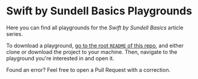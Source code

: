 # Swift by Sundell Basics Playgrounds

Here you can find all playgrounds for the *Swift by Sundell Basics* article series.

To download a playground, [go to the root `README` of this repo](https://github.com/johnsundell/swiftbysundell), and either clone or download the project to your machine. Then, navigate to the playground you're interested in and open it.

Found an error? Feel free to open a Pull Request with a correction.
